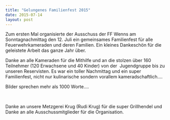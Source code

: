 ```yaml
---
title: "Gelungenes Familienfest 2015"
date: 2015-07-14
layout: post
---
```


Zum ersten Mal organisierte der Ausschuss der FF Wenns am Sonntagnachmittag den 12. Juli ein gemeinsames Familienfest für alle Feuerwehrkameraden und deren Familien. Ein kleines Dankeschön für die geleistete Arbeit das ganze Jahr über.

Danke an alle Kameraden für die Mithilfe und an die stolzen über 160 Teilnehmer (120 Erwachsene und 40 Kinder) von der  Jugendgruppe bis zu unseren Reservisten. Es war ein toller Nachmittag und ein super Familienfest, nicht nur kulinarische sondern vorallem kameradschaftlich....

Bilder sprechen mehr als 1000 Worte....

 

Danke an unsere Metzgerei Krug (Rudi Krug) für die super Grillhendel und Danke an alle Ausschussmitglieder für die Organisation.